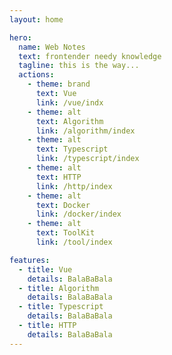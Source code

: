 ```yaml
---
layout: home

hero:
  name: Web Notes
  text: frontender needy knowledge
  tagline: this is the way...
  actions:
    - theme: brand
      text: Vue
      link: /vue/indx
    - theme: alt
      text: Algorithm
      link: /algorithm/index
    - theme: alt
      text: Typescript
      link: /typescript/index
    - theme: alt
      text: HTTP
      link: /http/index
    - theme: alt
      text: Docker
      link: /docker/index
    - theme: alt
      text: ToolKit
      link: /tool/index

features:
  - title: Vue
    details: BalaBaBala
  - title: Algorithm
    details: BalaBaBala
  - title: Typescript
    details: BalaBaBala
  - title: HTTP
    details: BalaBaBala
---
```

